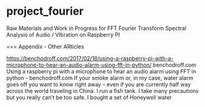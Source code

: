 # project_fourier
Raw Materials and Work in Progress for FFT Fourier Transform Spectral Analysis of Audio / VIbration on Raspberry PI



===
Appendix - Other ARticles

https://benchodroff.com/2017/02/18/using-a-raspberry-pi-with-a-microphone-to-hear-an-audio-alarm-using-fft-in-python/
benchodroff.com
Using a raspberry pi with a microphone to hear an audio alarm using FFT in python - benchodroff.com
If your smoke alarm or, in my case, water alarm goes off you want to know right away – even if you are currently half way across the world traveling in China. I run a fish tank. I take many precautions but you really can’t be too safe. I bought a set of Honeywell water
